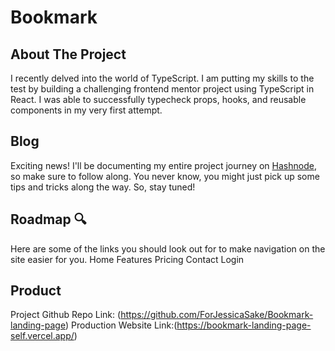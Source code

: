 # Bookmark 

## About The Project
I recently delved into the world of TypeScript. I am putting my skills to the test by building a challenging frontend mentor project using TypeScript in React.  I was able to successfully typecheck props, hooks, and reusable components in my very first attempt.

## Blog
Exciting news! I'll be documenting my entire project journey on [Hashnode](https://hashnode.com/@ForJessicasake), so make sure to follow along. You never know, you might just pick up some tips and tricks along the way. So, stay tuned!

## Roadmap 🔍
Here are some of the links you should look out for to make navigation on the site easier for you.
Home
Features 
Pricing
Contact
Login

## Product
Project Github Repo Link: (https://github.com/ForJessicaSake/Bookmark-landing-page)
Production Website Link:(https://bookmark-landing-page-self.vercel.app/)
